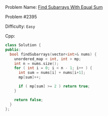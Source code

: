 Problem Name: [Find Subarrays With Equal Sum](https://leetcode.com/problems/find-subarrays-with-equal-sum/)

Problem #2395

Difficulty: `Easy`

Cpp:

```cpp
class Solution {
public:
  bool findSubarrays(vector<int>& nums) {
    unordered_map < int, int > mp;
    int n = nums.size();
    for ( int i = 0; i < n - 1; i++ ) {
      int sum = nums[i] + nums[i+1];
      mp[sum]++;

      if ( mp[sum] >= 2 ) return true;
    }

    return false;
  }
};
```
